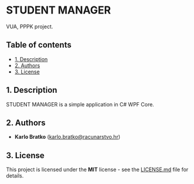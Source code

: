 # STUDENT MANAGER <!-- omit in toc -->

VUA, PPPK project.

## Table of contents <!-- omit in toc -->
- [1. Description](#1-description)
- [2. Authors](#3-authors)
- [3. License](#4-license)

## 1. Description

STUDENT MANAGER is a simple application in C# WPF Core.

## 2. Authors

- **Karlo Bratko** (karlo.bratko@racunarstvo.hr)

## 3. License

This project is licensed under the **MIT** license - see the [LICENSE.md](/LICENSE.md) file for details.
